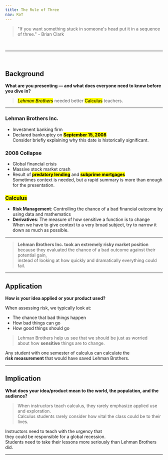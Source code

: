 ```yaml
---
title: The Rule of Three
nav: RoT
---
```


>"If you want something stuck in someone's head put it in a sequence of three." - Brian Clark

<br>

---

<br>

## Background  
**What are you presenting — and what does everyone need to know before you dive in?**

> *<mark class="highlight-prompt">Lehman Brothers</mark>* needed better <mark class="highlight-focus">Calculus</mark> teachers.

---

### Lehman Brothers Inc.
- Investment banking firm  
- Declared bankruptcy on <mark class="highlight-prompt">**September 15, 2008**</mark>  
  <span class="aside">Consider briefly explaining why this date is historically significant.</span>

### 2008 Collapse
- Global financial crisis  
- Massive stock market crash  
- Result of <mark class="highlight-summary">**predatory lending**</mark> and <mark class="highlight-summary">**subprime mortgages**</mark>  
  <span class="aside">Sometimes context is needed, but a rapid summary is more than enough for the presentation.</span>

### <mark class="highlight-focus">Calculus</mark>
- **Risk Management**: Controlling the chance of a bad financial outcome by using data and mathematics  
- **Derivatives**: The measure of how sensitive a function is to change  
  <span class="aside">When we have to give context to a very broad subject, try to narrow it down as much as possible.</span>


---

> **Lehman Brothers Inc. took an extremely risky market position**  
> because they evaluated the chance of a bad outcome against their potential gain,  
> instead of looking at how quickly and dramatically everything could fail.

---

## Application  
**How is your idea applied or your product used?**

When assessing risk, we typically look at:
- The chance that bad things happen  
- How bad things can go  
- How good things should go  

> Lehman Brothers help us see that we should be just as worried  
> about how **sensitive** things are to change.

Any student with one semester of calculus can calculate the  
**risk measurement** that would have saved Lehman Brothers.

---

## Implication  
**What does your idea/product mean to the world, the population, and the audience?**

> When instructors teach calculus, they rarely emphasize applied use and exploration.  
> Calculus students rarely consider how vital the class could be to their lives.  

Instructors need to teach with the urgency that  
they could be responsible for a global recession.  
Students need to take their lessons more seriously than Lehman Brothers did.

---
